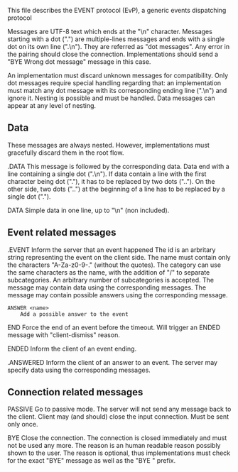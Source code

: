 This file describes the EVENT protocol (EvP),
a generic events dispatching protocol


Messages are UTF-8 text which ends at the "\n" character.
Messages starting with a dot (".") are multiple-lines messages and ends with a
single dot on its own line (".\n"). They are referred as "dot messages".
Any error in the pairing should close the connection. Implementations should
send a "BYE Wrong dot message" message in this case.

An implementation must discard unknown messages for compatibility.
Only dot messages require special handling regarding that: an implementation
must match any dot message with its corresponding ending line (".\n") and
ignore it. Nesting is possible and must be handled. Data messages can appear
at any level of nesting.



Data
----

These messages are always nested. However, implementations must gracefully
discard them in the root flow.

.DATA <name>
    This message is followed by the corresponding data.
    Data end with a line containing a single dot (".\n").
    If data contain a line with the first character being dot ("."),
    it has to be replaced by two dots ("..").
    On the other side, two dots ("..") at the beginning of a line
    has to be replaced by a single dot (".").

DATA <name> <data>
    Simple data in one line, up to "\n" (non included).


Event related messages
------------------

.EVENT <id> <category> <name>
    Inform the server that an event happened
    The id is an arbritary string representing the event on the client side.
    The name must contain only the characters
    "A-Za-z0-9-." (without the quotes).
    The category can use the same characters as the name,
    with the addition of "/" to separate subcategories.
    An arbitrary number of subcategories is accepted.
    The message may contain data using the corresponding messages.
    The message may contain possible answers using the corresponding message.

    ANSWER <name>
        Add a possible answer to the event

END <id>
    Force the end of an event before the timeout.
    Will trigger an ENDED message with "client-dismiss" reason.

ENDED <id> <reason>
    Inform the client of an event ending.

.ANSWERED <id> <name>
    Inform the client of an answer to an event.
    The server may specify data using the corresponding messages.


Connection related messages
----------------------

PASSIVE
    Go to passive mode. The server will not send any message back to the client.
    Client may (and should) close the input connection.
    Must be sent only once.

BYE <reason>
    Close the connection.
    The connection is closed immediately and must not be used any more.
    The reason is an human readable reason possibly shown to the user.
    The reason is optional, thus implementations must check for the exact
    "BYE" message as well as the "BYE " prefix.
